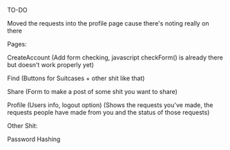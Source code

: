 TO-DO

Moved the requests into the profile page cause there's noting really on there

Pages:

CreateAccount 
(Add form checking, javascript checkForm() is already there but doesn't work properly yet)

Find 
(Buttons for Suitcases + other shit like that)

Share 
(Form to make a post of some shit you want to share)

Profile 
(Users info, logout option)
(Shows the requests you've made, the requests people have made from you and the status of those requests)


Other Shit:

Password Hashing
